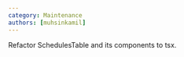 ```yaml
---
category: Maintenance
authors: [muhsinkamil]
---
```


Refactor SchedulesTable and its components to tsx.
